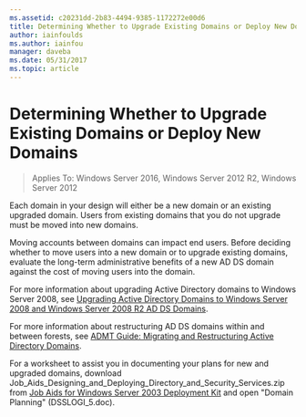 ```yaml
---
ms.assetid: c20231dd-2b83-4494-9385-1172272e00d6
title: Determining Whether to Upgrade Existing Domains or Deploy New Domains
author: iainfoulds
ms.author: iainfou
manager: daveba
ms.date: 05/31/2017
ms.topic: article
---
```


# Determining Whether to Upgrade Existing Domains or Deploy New Domains

> Applies To: Windows Server 2016, Windows Server 2012 R2, Windows Server 2012

Each domain in your design will either be a new domain or an existing upgraded domain. Users from existing domains that you do not upgrade must be moved into new domains.

Moving accounts between domains can impact end users. Before deciding whether to move users into a new domain or to upgrade existing domains, evaluate the long-term administrative benefits of a new AD DS domain against the cost of moving users into the domain.

For more information about upgrading Active Directory domains to  Windows Server 2008, see [Upgrading Active Directory Domains to Windows Server 2008 and Windows Server 2008 R2 AD DS Domains](/previous-versions/windows/it-pro/windows-server-2008-r2-and-2008/cc731188(v=ws.10)).

For more information about restructuring AD DS domains within and between forests, see [ADMT Guide: Migrating and Restructuring Active Directory Domains](/previous-versions/windows/it-pro/windows-server-2008-r2-and-2008/cc974332(v=ws.10)).

For a worksheet to assist you in documenting your plans for new and upgraded domains, download Job_Aids_Designing_and_Deploying_Directory_and_Security_Services.zip from [Job Aids for Windows Server 2003 Deployment Kit](https://microsoft.com/download/details.aspx?id=9608) and open "Domain Planning" (DSSLOGI_5.doc).
